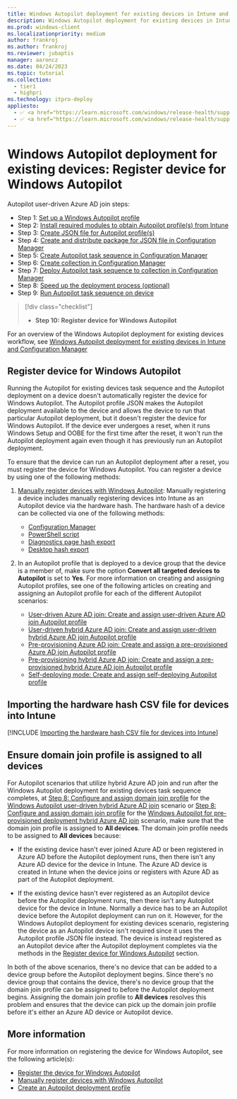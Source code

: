 ```yaml
---
title: Windows Autopilot deployment for existing devices in Intune and Configuration Manager - Step 10 of 10 - Register device for Windows Autopilot
description: Windows Autopilot deployment for existing devices in Intune and Configuration Manager - Step 10 of 10 - Register device for Windows Autopilot.
ms.prod: windows-client
ms.localizationpriority: medium
author: frankroj
ms.author: frankroj
ms.reviewer: jubaptis
manager: aaroncz
ms.date: 04/24/2023
ms.topic: tutorial
ms.collection: 
  - tier1
  - highpri
ms.technology: itpro-deploy
appliesto:
  - ✅ <a href="https://learn.microsoft.com/windows/release-health/supported-versions-windows-client" target="_blank">Windows 11</a>
  - ✅ <a href="https://learn.microsoft.com/windows/release-health/supported-versions-windows-client" target="_blank">Windows 10</a>
---
```


# Windows Autopilot deployment for existing devices: Register device for Windows Autopilot

Autopilot user-driven Azure AD join steps:
- Step 1: [Set up a Windows Autopilot profile](setup-autopilot-profile.md)
- Step 2: [Install required modules to obtain Autopilot profile(s) from Intune](install-modules.md)
- Step 3: [Create JSON file for Autopilot profile(s)](create-json-file.md)
- Step 4: [Create and distribute package for JSON file in Configuration Manager](create-json-package.md)
- Step 5: [Create Autopilot task sequence in Configuration Manager](create-autopilot-task-sequence.md)
- Step 6: [Create collection in Configuration Manager](create-collection.md)
- Step 7: [Deploy Autopilot task sequence to collection in Configuration Manager](deploy-autopilot-task-sequence.md)
- Step 8: [Speed up the deployment process (optional)](speed-up-deployment.md)
- Step 9: [Run Autopilot task sequence on device](run-autopilot-task-sequence.md)
> [!div class="checklist"]
> - **Step 10: Register device for Windows Autopilot**

For an overview of the Windows Autopilot deployment for existing devices workflow, see [Windows Autopilot deployment for existing devices in Intune and Configuration Manager](existing-devices-workflow.md#workflow)

## Register device for Windows Autopilot

Running the Autopilot for existing devices task sequence and the Autopilot deployment on a device doesn't automatically register the device for Windows Autopilot. The Autopilot profile JSON makes the Autopilot deployment available to the device and allows the device to run that particular Autopilot deployment, but it doesn't register the device for Windows Autopilot. If the device ever undergoes a reset, when it runs Windows Setup and OOBE for the first time after the reset, it won't run the Autopilot deployment again even though it has previously run an Autopilot deployment.

To ensure that the device can run an Autopilot deployment after a reset, you must register the device for Windows Autopilot. You can register a device by using one of the following methods:

1. [Manually register devices with Windows Autopilot](../../add-devices.md): Manually registering a device includes manually registering devices into Intune as an Autopilot device via the hardware hash. The hardware hash of a device can be collected via one of the following methods:

   - [Configuration Manager](/mem/configmgr/comanage/how-to-prepare-Win10#windows-autopilot)
   - [PowerShell script](/mem/autopilot/add-devices#powershell)
   - [Diagnostics page hash export](/mem/autopilot/add-devices#diagnostics-page-hash-export)
   - [Desktop hash export](/mem/autopilot/add-devices#desktop-hash-export)

1. In an Autopilot profile that is deployed to a device group that the device is a member of, make sure the option **Convert all targeted devices to Autopilot** is set to **Yes**. For more information on creating and assigning Autopilot profiles, see one of the following articles on creating and assigning an Autopilot profile for each of the different Autopilot scenarios:

   - [User-driven Azure AD join: Create and assign user-driven Azure AD join Autopilot profile](../user-driven/azure-ad-join-autopilot-profile.md)
   - [User-driven hybrid Azure AD join: Create and assign user-driven hybrid Azure AD join Autopilot profile](../user-driven/hybrid-azure-ad-join-autopilot-profile.md)
   - [Pre-provisioning Azure AD join: Create and assign a pre-provisioned Azure AD join Autopilot profile](../pre-provisioning/azure-ad-join-autopilot-profile.md)
   - [Pre-provisioning hybrid Azure AD join: Create and assign a pre-provisioned hybrid Azure AD join Autopilot profile](../pre-provisioning/hybrid-azure-ad-join-autopilot-profile.md)
   - [Self-deploying mode: Create and assign self-deploying Autopilot profile](../self-deploying/self-deploying-autopilot-profile.md)

## Importing the hardware hash CSV file for devices into Intune

[!INCLUDE [Importing the hardware hash CSV file for devices into Intune](../includes/import-hardware-hash.md)]

## Ensure domain join profile is assigned to all devices

For Autopilot scenarios that utilize hybrid Azure AD join and run after the Windows Autopilot deployment for existing devices task sequence completes, at [Step 8: Configure and assign domain join profile](../user-driven/hybrid-azure-ad-join-domain-join-profile.md) for the [Windows Autopilot user-driven hybrid Azure AD join](../user-driven/hybrid-azure-ad-join-workflow.md) scenario or [Step 8: Configure and assign domain join profile](../pre-provisioning/hybrid-azure-ad-join-domain-join-profile.md) for the [Windows Autopilot for pre-provisioned deployment hybrid Azure AD join](../pre-provisioning/hybrid-azure-ad-join-workflow.md) scenario, make sure that the domain join profile is assigned to **All devices**. The domain join profile needs to be assigned to **All devices** because:

- If the existing device hasn't ever joined Azure AD or been registered in Azure AD before the Autopilot deployment runs, then there isn't any Azure AD device for the device in Intune. The Azure AD device is created in Intune when the device joins or registers with Azure AD as part of the Autopilot deployment.

- If the existing device hasn't ever registered as an Autopilot device before the Autopilot deployment runs, then there isn't any Autopilot device for the device in Intune. Normally a device has to be an Autopilot device before the Autopilot deployment can run on it. However, for the Windows Autopilot deployment for existing devices scenario, registering the device as an Autopilot device isn't required since it uses the Autopilot profile JSON file instead. The device is instead registered as an Autopilot device after the Autopilot deployment completes via the methods in the [Register device for Windows Autopilot](#register-device-for-windows-autopilot) section.

In both of the above scenarios, there's no device that can be added to a device group before the Autopilot deployment begins. Since there's no device group that contains the device, there's no device group that the domain join profile can be assigned to before the Autopilot deployment begins. Assigning the domain join profile to **All devices** resolves this problem and ensures that the device can pick up the domain join profile before it's either an Azure AD device or Autopilot device.

## More information

For more information on registering the device for Windows Autopilot, see the following article(s):

- [Register the device for Windows Autopilot](/mem/autopilot/existing-devices#register-the-device-for-windows-autopilot)
- [Manually register devices with Windows Autopilot](/mem/autopilot/add-devices)
- [Create an Autopilot deployment profile](/mem/autopilot/profiles#create-an-autopilot-deployment-profile)
